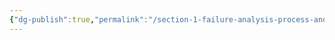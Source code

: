 ```yaml
---
{"dg-publish":true,"permalink":"/section-1-failure-analysis-process-and-management/3-chip-scale-packaging-and-its-failure-analysis-challenges/"}
---
```


